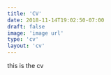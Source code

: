 ```yaml
---
title: 'CV'
date: 2018-11-14T19:02:50-07:00
draft: false
image: 'image url'
type: 'cv'
layout: 'cv'
---
```


this is the cv